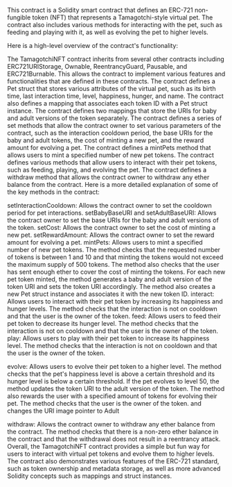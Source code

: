 This contract is a Solidity smart contract that defines an ERC-721 non-fungible token (NFT) that represents a Tamagotchi-style virtual pet. The contract also includes various methods for interacting with the pet, such as feeding and playing with it, as well as evolving the pet to higher levels.

Here is a high-level overview of the contract's functionality:

The TamagotchiNFT contract inherits from several other contracts including ERC721URIStorage, Ownable, ReentrancyGuard, Pausable, and ERC721Burnable. This allows the contract to implement various features and functionalities that are defined in these contracts.
The contract defines a Pet struct that stores various attributes of the virtual pet, such as its birth time, last interaction time, level, happiness, hunger, and name.
The contract also defines a mapping that associates each token ID with a Pet struct instance.
The contract defines two mappings that store the URIs for baby and adult versions of the token separately.
The contract defines a series of set methods that allow the contract owner to set various parameters of the contract, such as the interaction cooldown period, the base URIs for the baby and adult tokens, the cost of minting a new pet, and the reward amount for evolving a pet.
The contract defines a mintPets method that allows users to mint a specified number of new pet tokens.
The contract defines various methods that allow users to interact with their pet tokens, such as feeding, playing, and evolving the pet.
The contract defines a withdraw method that allows the contract owner to withdraw any ether balance from the contract.
Here is a more detailed explanation of some of the key methods in the contract:

setInteractionCooldown: Allows the contract owner to set the cooldown period for pet interactions.
setBabyBaseURI and setAdultBaseURI: Allows the contract owner to set the base URIs for the baby and adult versions of the token.
setCost: Allows the contract owner to set the cost of minting a new pet.
setRewardAmount: Allows the contract owner to set the reward amount for evolving a pet.
mintPets: Allows users to mint a specified number of new pet tokens. The method checks that the requested number of tokens is between 1 and 10 and that minting the tokens would not exceed the maximum supply of 500 tokens. The method also checks that the user has sent enough ether to cover the cost of minting the tokens. For each new pet token minted, the method generates a baby and adult version of the token URI and sets the token URI accordingly. The method also creates a new Pet struct instance and associates it with the new token ID.
interact: Allows users to interact with their pet token by increasing its happiness and hunger levels. The method checks that the interaction is not on cooldown and that the user is the owner of the token.
feed: Allows users to feed their pet token to decrease its hunger level. The method checks that the interaction is not on cooldown and that the user is the owner of the token.
play: Allows users to play with their pet token to increase its happiness level. The method checks that the interaction is not on cooldown and that the user is the owner of the token.

evolve: Allows users to evolve their pet token to a higher level. The method checks that the pet's happiness level is above a certain threshold and its hunger level is below a certain threshold. If the pet evolves to level 50, the method updates the token URI to the adult version of the token. The method also rewards the user with a
specified amount of tokens for evolving their pet. The method checks that the user is the owner of the token. and changes the URI image pointer to Adult

withdraw: Allows the contract owner to withdraw any ether balance from the contract. The method checks that there is a non-zero ether balance in the contract and that the withdrawal does not result in a reentrancy attack.
Overall, the TamagotchiNFT contract provides a simple but fun way for users to interact with virtual pet tokens and evolve them to higher levels. The contract also demonstrates various features of the ERC-721 standard, such as token ownership and metadata storage, as well as more advanced Solidity concepts such as mappings and struct instances.
